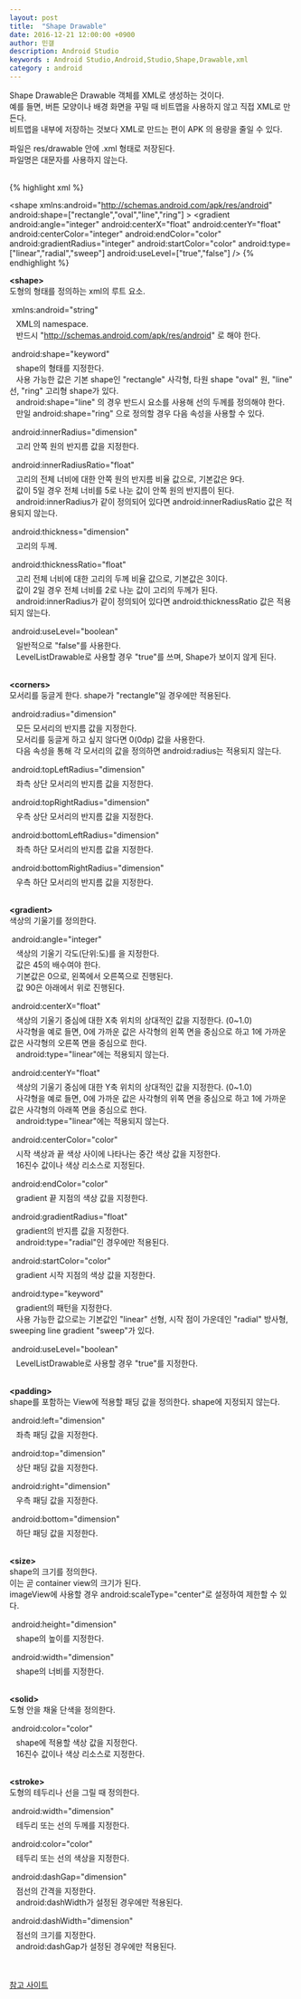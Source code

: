 ```yaml
---
layout: post
title:  "Shape Drawable"
date: 2016-12-21 12:00:00 +0900
author: 민갤
description: Android Studio 
keywords : Android Studio,Android,Studio,Shape,Drawable,xml
category : android
---
```


Shape Drawable은 Drawable 객체를 XML로 생성하는 것이다.<br>
예를 들면, 버튼 모양이나 배경 화면을 꾸밀 때 비트맵을 사용하지 않고 직접 XML로 만든다.<br>
비트맵을 내부에 저장하는 것보다 XML로 만드는 편이 APK 의 용량을 줄일 수 있다.<br>

파일은 <span class="blue">res/drawable</span> 안에 <span class="blue">.xml</span> 형태로 저장된다.<br>
파일명은 대문자를 사용하지 않는다.<br>
<br>

{% highlight xml %}
<!--syntax-->

<?xml version="1.0" encoding="utf-8"?>
<shape
    xmlns:android="http://schemas.android.com/apk/res/android"
    android:shape=["rectangle","oval","line","ring"] >
    <corners
        android:radius="integer"
        android:topLeftRadius="integer"
        android:topRightRadius="integer"
        android:bottomLeftRadius="integer"
        android:bottomRightRadius="integer" />
    <gradient
        android:angle="integer"
        android:centerX="float"
        android:centerY="float"
        android:centerColor="integer"
        android:endColor="color"
        android:gradientRadius="integer"
        android:startColor="color"
        android:type=["linear","radial","sweep"]
        android:useLevel=["true","false"] />
    <padding
        android:left="integer"
        android:top="integer"
        android:right="integer"
        android:bottom="integer" />
    <size
        android:width="integer"
        android:height="integer" />
    <solid
        android:color="color" />
    <stroke
        android:width="integer"
        android:color="color"
        android:dashWidth="integer"
        android:dashGap="integer" />
</shape>
{% endhighlight %}
<br>

<strong class="red">&lt;shape&gt;</strong><br>
도형의 형태를 정의하는 xml의 루트 요소.

&#149; <span class="blue">xmlns:android</span>="string"<br>
&nbsp;&nbsp; XML의 namespace. <br>
&nbsp;&nbsp; 반드시 "http://schemas.android.com/apk/res/android" 로 해야 한다.<br>

&#149; <span class="blue">android:shape</span>="keyword"<br>
&nbsp;&nbsp; shape의 형태를 지정한다. <br>
&nbsp;&nbsp; 사용 가능한 값은 기본 shape인 "rectangle" 사각형, 타원 shape "oval" 원, "line" 선, "ring" 고리형 shape가 있다.<br>
&nbsp;&nbsp; android:shape="line" 의 경우 반드시 <stroke> 요소를 사용해 선의 두께를 정의해야 한다.<br>
&nbsp;&nbsp; 만일 android:shape="ring" 으로 정의할 경우 다음 속성을 사용할 수 있다.<br>

&#149; <span class="blue">android:innerRadius</span>="dimension"<br>
&nbsp;&nbsp; 고리 안쪽 원의 반지름 값을 지정한다.<br>

&#149; <span class="blue">android:innerRadiusRatio</span>="float"<br>
&nbsp;&nbsp; 고리의 전체 너비에 대한 안쪽 원의 반지름 비율 값으로, 기본값은 9다.<br>
&nbsp;&nbsp; 값이 5일 경우 전체 너비를 5로 나눈 값이 안쪽 원의 반지름이 된다.<br>
&nbsp;&nbsp; android:innerRadius가 같이 정의되어 있다면 android:innerRadiusRatio 값은 적용되지 않는다.<br>

&#149; <span class="blue">android:thickness</span>="dimension"<br>
&nbsp;&nbsp; 고리의 두께.

&#149; <span class="blue">android:thicknessRatio</span>="float"<br>
&nbsp;&nbsp; 고리 전체 너비에 대한 고리의 두께 비율 값으로, 기본값은 3이다.<br>
&nbsp;&nbsp; 값이 2일 경우 전체 너비를 2로 나눈 값이 고리의 두께가 된다.<br>
&nbsp;&nbsp; android:innerRadius가 같이 정의되어 있다면 android:thicknessRatio 값은 적용되지 않는다.<br>

&#149; <span class="blue">android:useLevel</span>="boolean"<br>
&nbsp;&nbsp; 일반적으로 "false"를 사용한다.<br>
&nbsp;&nbsp; LevelListDrawable로 사용할 경우 "true"를 쓰며, Shape가 보이지 않게 된다.<br>
<br>

<strong class="red">&lt;corners&gt;</strong><br>
모서리를 둥글게 한다. shape가 "rectangle"일 경우에만 적용된다.<br>

&#149; <span class="blue">android:radius</span>="dimension"<br>
&nbsp;&nbsp; 모든 모서리의 반지름 값을 지정한다.<br>
&nbsp;&nbsp; 모서리를 둥글게 하고 싶지 않다면 0(0dp) 값을 사용한다.<br>
&nbsp;&nbsp; 다음 속성을 통해 각 모서리의 값을 정의하면 android:radius는 적용되지 않는다.<br>

&#149; <span class="blue">android:topLeftRadius</span>="dimension"<br>
&nbsp;&nbsp; 좌측 상단 모서리의 반지름 값을 지정한다.<br>

&#149; <span class="blue">android:topRightRadius</span>="dimension"<br>
&nbsp;&nbsp; 우측 상단 모서리의 반지름 값을 지정한다.<br>

&#149; <span class="blue">android:bottomLeftRadius</span>="dimension"<br>
&nbsp;&nbsp; 좌측 하단 모서리의 반지름 값을 지정한다.<br>

&#149; <span class="blue">android:bottomRightRadius</span>="dimension"<br>
&nbsp;&nbsp; 우측 하단 모서리의 반지름 값을 지정한다.<br>
<br>

<strong class="red">&lt;gradient&gt;</strong><br>
색상의 기울기를 정의한다.<br>

&#149; <span class="blue">android:angle</span>="integer"<br>
&nbsp;&nbsp; 색상의 기울기 각도(단위:도)를 을 지정한다.  <br>
&nbsp;&nbsp; 값은 45의 배수여야 한다.<br>
&nbsp;&nbsp; 기본값은 0으로, 왼쪽에서 오른쪽으로 진행된다.<br>
&nbsp;&nbsp; 값 90은 아래에서 위로 진행된다.<br>

&#149; <span class="blue">android:centerX</span>="float"<br>
&nbsp;&nbsp; 색상의 기울기 중심에 대한 X축 위치의 상대적인 값을 지정한다. (0~1.0)<br>
&nbsp;&nbsp; 사각형을 예로 들면, 0에 가까운 값은 사각형의 왼쪽 면을 중심으로 하고 1에 가까운 값은 사각형의 오른쪽 면을 중심으로 한다.<br>
&nbsp;&nbsp; android:type="linear"에는 적용되지 않는다.

&#149; <span class="blue">android:centerY</span>="float"<br>
&nbsp;&nbsp; 색상의 기울기 중심에 대한 Y축 위치의 상대적인 값을 지정한다. (0~1.0)<br>
&nbsp;&nbsp; 사각형을 예로 들면, 0에 가까운 값은 사각형의 위쪽 면을 중심으로 하고 1에 가까운 값은 사각형의 아래쪽 면을 중심으로 한다.<br>
&nbsp;&nbsp; android:type="linear"에는 적용되지 않는다.

&#149; <span class="blue">android:centerColor</span>="color"<br>
&nbsp;&nbsp; 시작 색상과 끝 색상 사이에 나타나는 중간 색상 값을 지정한다. <br>
&nbsp;&nbsp; 16진수 값이나 색상 리소스로 지정된다.<br>

&#149; <span class="blue">android:endColor</span>="color"<br>
&nbsp;&nbsp; gradient 끝 지점의 색상 값을 지정한다.<br>

&#149; <span class="blue">android:gradientRadius</span>="float"<br>
&nbsp;&nbsp; gradient의 반지름 값을 지정한다. <br>
&nbsp;&nbsp; android:type="radial"인 경우에만 적용된다.<br>

&#149; <span class="blue">android:startColor</span>="color"<br>
&nbsp;&nbsp; gradient 시작 지점의 색상 값을 지정한다.<br>

&#149; <span class="blue">android:type</span>="keyword"<br>
&nbsp;&nbsp; gradient의 패턴을 지정한다.<br>
&nbsp;&nbsp; 사용 가능한 값으로는 기본값인 "linear" 선형, 시작 점이 가운데인 "radial" 방사형, sweeping line gradient "sweep"가 있다.<br>

&#149; <span class="blue">android:useLevel</span>="boolean"<br>
&nbsp;&nbsp; LevelListDrawable로 사용할 경우 "true"를 지정한다.<br>
<br>

<strong class="red">&lt;padding&gt;</strong><br>
shape를 포함하는 View에 적용할 패딩 값을 정의한다. shape에 지정되지 않는다.<br>

&#149; <span class="blue">android:left</span>="dimension"<br>
&nbsp;&nbsp; 좌측 패딩 값을 지정한다.<br>

&#149; <span class="blue">android:top</span>="dimension"<br>
&nbsp;&nbsp; 상단 패딩 값을 지정한다.<br>

&#149; <span class="blue">android:right</span>="dimension"<br>
&nbsp;&nbsp; 우측 패딩 값을 지정한다.<br>

&#149; <span class="blue">android:bottom</span>="dimension"<br>
&nbsp;&nbsp; 하단 패딩 값을 지정한다.<br>
<br>

<strong class="red">&lt;size&gt;</strong><br>
shape의 크기를 정의한다.<br>
이는 곧 container view의 크기가 된다.<br>
imageView에 사용할 경우 android:scaleType="center"로 설정하여 제한할 수 있다.<br>

&#149; <span class="blue">android:height</span>="dimension"<br>
&nbsp;&nbsp; shape의 높이를 지정한다.<br>

&#149; <span class="blue">android:width</span>="dimension"<br>
&nbsp;&nbsp; shape의 너비를 지정한다.<br>
<br>

<strong class="red">&lt;solid&gt;</strong><br>
도형 안을 채울 단색을 정의한다.<br>

&#149; <span class="blue">android:color</span>="color"<br>
&nbsp;&nbsp; shape에 적용할 색상 값을 지정한다.<br>
&nbsp;&nbsp; 16진수 값이나 색상 리소스로 지정한다.<br>
<br>

<strong class="red">&lt;stroke&gt;</strong><br>
도형의 테두리나 선을 그릴 때 정의한다. <br>

&#149; <span class="blue">android:width</span>="dimension"<br>
&nbsp;&nbsp; 테두리 또는 선의 두께를 지정한다.<br>

&#149; <span class="blue">android:color</span>="color"<br>
&nbsp;&nbsp; 테두리 또는 선의 색상을 지정한다.<br>

&#149; <span class="blue">android:dashGap</span>="dimension"<br>
&nbsp;&nbsp; 점선의 간격을 지정한다.<br>
&nbsp;&nbsp; android:dashWidth가 설정된 경우에만 적용된다.<br>

&#149; <span class="blue">android:dashWidth</span>="dimension"<br>
&nbsp;&nbsp; 점선의 크기를 지정한다.<br>
&nbsp;&nbsp; android:dashGap가 설정된 경우에만 적용된다.<br>
<br>
<br>

[참고 사이트]<br>

[참고 사이트]:https://developer.android.com/guide/topics/resources/drawable-resource.html#Shape

